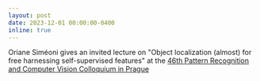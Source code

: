 ```yaml
---
layout: post
date: 2023-12-01 00:00:00-0400
inline: true
---
```


Oriane Siméoni gives an invited lecture on "Object localization (almost) for free harnessing self-supervised features" at the <a href="https://cmp.felk.cvut.cz/colloquium/" target="_blank">46th Pattern Recognition and Computer Vision Colloquium in Prague</a>
